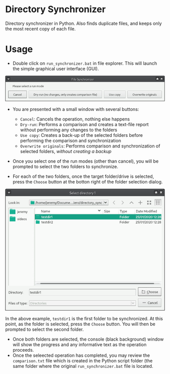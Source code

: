 # Directory Synchronizer

Directory synchronizer in Python. Also finds duplicate files, and keeps only the most recent copy of each file. 

# Usage

* Double click on `run_synchronizer.bat` in file explorer. 
  This will launch the simple graphical user interface (GUI). 


![Main dialog](main_dialog.png)

* You are presented with a small window with several buttons: 
    * `Cancel`: Cancels the operation, nothing else happens
    * `Dry-run`: Performs a comparison and creates a text-file report without 
       performing any changes to the folders
    * `Use copy`: Creates a back-up of the selected folders before performing the comparison and synchronization
    * `Overwrite originals`: Performs comparison and synchronization of selected folders, *without creating a backup* 

* Once you select one of the run modes (other than cancel), you will be prompted to select the two folders to synchronize. 
* For each of the two folders, once the target folder/drive is selected, press the `Choose` button at the 
  botton right of the folder selection dialog. 

![Folder selection](folder_selection.png)

In the above example, `testdir1` is the first folder to be synchronized. At this point, as the folder 
is selected, press the `Choose` button. You will then be prompted to select the second folder. 

* Once both folders are selected, the console (black background) window will show the progress and any 
informative text as the operation proceeds. 
* Once the seleected operation has completed, you may review the `comparison.txt` file which is created in the 
Python script folder (the same folder where the original `run_synchronizer.bat` file is located. 



